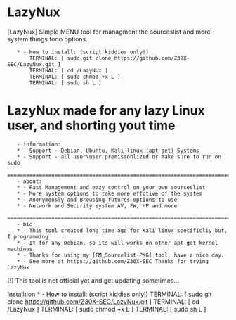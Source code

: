 # LazyNux
[LazyNux] Simple MENU tool for managment the sourceslist and more system things todo options.

       * - How to install: (script kiddies only!) 
           TERMINAL: [ sudo git clone https://github.com/Z30X-SEC/LazyNux.git ]
           TERMINAL: [ cd /LazyNux ]
           TERMINAL: [ sudo chmod +x L ]
           TERMINAL: [ sudo sh L ]

LazyNux made for any lazy Linux user, and shorting yout time
============================================================
       - information:
       * - Support - Debian, Ubuntu, Kali-linux (apt-get) Systems
       * - Support - all user\user premissonlized or make sure to run on sudo
      =======================================================================
       - about:
       * - Fast Management and eazy control on your own sourceslist
       * - More system options to take more effctive of the system
       * - Anonymously and Browsing futures options to use
       * - Network and Security system AV, FW, HP and more
     =========================================================================
       - bio:
       * - This tool created long time ago for Kali linux specificliy but, I programming
       * - It for any Debian, so its will works on other apt-get kernel machines 
       * - Thanks for using my [FM_Sourcelist-PKG] tool, have a nice day.
       * - See more at https://github.com/Z30X-SEC Thanks for trying LazyNux

[!] This tool is not official yet and get updating sometimes...

Installtion
       * - How to install: (script kiddies only!) 
           TERMINAL: [ sudo git clone https://github.com/Z30X-SEC/LazyNux.git ]
           TERMINAL: [ cd /LazyNux ]
           TERMINAL: [ sudo chmod +x L ]
           TERMINAL: [ sudo sh L ]
